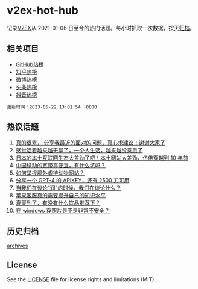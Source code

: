 # v2ex-hot-hub

 记录[V2EX](https://www.v2ex.com/)从 2021-01-06 日至今的热门话题。每小时抓取一次数据，按天[归档](archives)。
 
 ## 相关项目

- [GitHub热榜](https://github.com/it985/github-hot-hub)
- [知乎热榜](https://github.com/it985/zhihu-hot-hub)
- [微博热榜](https://github.com/it985/weibo-hot-hub)
- [头条热榜](https://github.com/it985/toutiao-hot-hub)
- [抖音热榜](https://github.com/it985/douyin-hot-hub)


 `更新时间：2023-05-22 13:01:54 +0800`

## 热议话题

1. [真的很累， 分享我最近的面对的问题，真心求建议！谢谢大家了](https://www.v2ex.com/t/941726)
1. [感觉活着越来越无聊了，一个人生活，越来越没意思了](https://www.v2ex.com/t/941697)
1. [日本的本土互联网生态太差劲了吧！本土网站太差劲，仿佛穿越到 10 年前](https://www.v2ex.com/t/941787)
1. [中国移动的宽带真便宜，有什么坑吗？](https://www.v2ex.com/t/941695)
1. [如何举报境外虐待动物网站？](https://www.v2ex.com/t/941832)
1. [分享一个 GPT-4 的 APIKEY，还有 2500 刀可用](https://www.v2ex.com/t/941797)
1. [当我们在谈论“润”的时候，我们在谈论什么？](https://www.v2ex.com/t/941704)
1. [苹果客服真的需要提升自己的知识水平](https://www.v2ex.com/t/941680)
1. [夏天到了，有没有什么饮品推荐下？](https://www.v2ex.com/t/941827)
1. [在 windows 存照片是不是非常不安全？](https://www.v2ex.com/t/941736)

## 历史归档

[archives](archives)

## License

See the [LICENSE](LICENSE) file for license rights and limitations (MIT).
